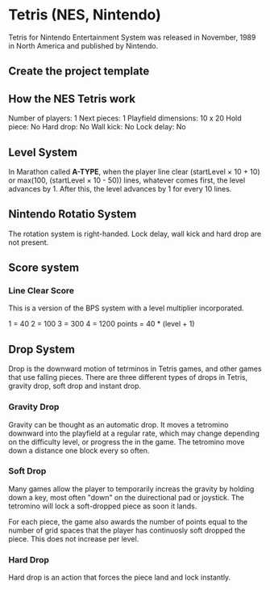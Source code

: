 # Tetris (NES, Nintendo)

Tetris for Nintendo Entertainment System was released in November, 1989 in North America and published by Nintendo.

## Create the project template

## How the NES Tetris work

Number of players: 1
Next pieces: 1
Playfield dimensions: 10 x 20
Hold piece: No
Hard drop: No
Wall kick: No
Lock delay: No

## Level System

In Marathon called **A-TYPE**, when the player line clear (startLevel × 10 + 10) or max(100, (startLevel × 10 - 50)) lines, whatever comes first, the level advances by 1. After this, the level advances by 1 for every 10 lines.

## Nintendo Rotatio System

The rotation system is right-handed. Lock delay, wall kick and hard drop are not present.

## Score system

### Line Clear Score

This is a version of the BPS system with a level multiplier incorporated.

1 = 40
2 = 100
3 = 300
4 = 1200
points = 40 * (level + 1)

## Drop System

Drop is the downward motion of tetrminos in Tetris games, and other games that use falling pieces. There are three different types of drops in Tetris, gravity drop, soft drop and instant drop.

### Gravity Drop

Gravity can be thought as an automatic drop. It moves a tetromino downward into the playfield at a regular rate, which may change depending on the difficulty level, or progress the in the game. The tetromino move down a distance one block every so often.

### Soft Drop

Many games allow the player to temporarily increas the gravity by holding down a key, most often "down" on the duirectional pad or joystick. The tetromino will lock a soft-dropped piece as soon it lands.

For each piece, the game also awards the number of points equal to the number of grid spaces that the player has continuosly soft dropped the piece. This does not increase per level.

### Hard Drop

Hard drop is an action that forces the piece land and lock instantly.

